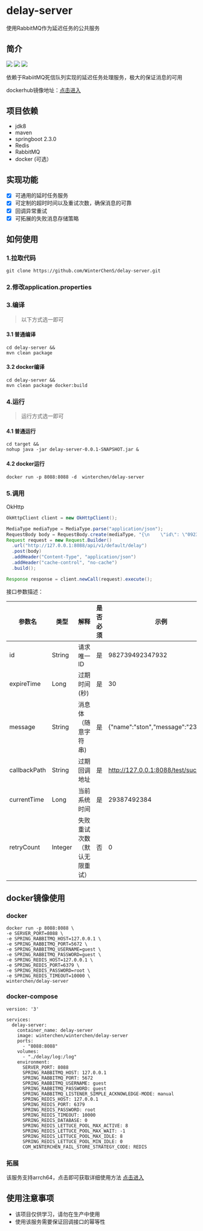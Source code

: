 # delay-server
使用RabbitMQ作为延迟任务的公共服务

## 简介

![](https://img.shields.io/badge/springboot-2.3.0-green)  ![](https://img.shields.io/badge/license-Apache%202-blue) ![](https://img.shields.io/badge/docker--image-1.0.0-orange)

依赖于RabiitMQ死信队列实现的延迟任务处理服务，极大的保证消息的可用

dockerhub镜像地址：[点击进入](https://hub.docker.com/repository/docker/winterchen/delay-server)


## 项目依赖

- jdk8
- maven
- springboot 2.3.0
- Redis
- RabbitMQ
- docker (可选）

## 实现功能

- [X] 可通用的延时任务服务
- [X] 可定制的超时时间以及重试次数，确保消息的可靠
- [X] 回调异常重试
- [X] 可拓展的失败消息存储策略

## 如何使用

### 1.拉取代码
```
git clone https://github.com/WinterChenS/delay-server.git
```

### 2.修改application.properties

### 3.编译

> 以下方式选一即可

#### 3.1 普通编译

```
cd delay-server &&
mvn clean package
```

#### 3.2 docker编译

```
cd delay-server &&
mvn clean package docker:build
```

### 4.运行

> 运行方式选一即可

#### 4.1 普通运行
```
cd target &&
nohup java -jar delay-server-0.0.1-SNAPSHOT.jar &
```

#### 4.2 docker运行

```
docker run -p 8088:8088 -d  winterchen/delay-server
```


### 5.调用

OkHttp
```java
OkHttpClient client = new OkHttpClient();

MediaType mediaType = MediaType.parse("application/json");
RequestBody body = RequestBody.create(mediaType, "{\n    \"id\": \"0923840293429384023\",\n    \"expireTime\": 3,\n    \"message\": \"hello\",\n    \"callbackPath\": \"http://127.0.0.1:8088/test/success\",\n    \"currentTime\": 29387492384,\n    \"retryCount\": 3\n}");
Request request = new Request.Builder()
  .url("http://127.0.0.1:8088/api/v1/default/delay")
  .post(body)
  .addHeader("Content-Type", "application/json")
  .addHeader("cache-control", "no-cache")
  .build();

Response response = client.newCall(request).execute();
```
接口参数描述：

参数名 | 类型| 解释 | 是否必须 | 示例
---|---|---|---|---
id | String | 请求唯一ID | 是 | 982739492347932
expireTime | Long | 过期时间(秒) | 是 | 30
message | String | 消息体（随意字符串) | 是 | {"name":"ston","message":"23424"}
callbackPath | String | 过期回调地址 | 是 | http://127.0.0.1:8088/test/success
currentTime | Long | 当前系统时间 | 是 | 29387492384
retryCount | Integer | 失败重试次数（默认无限重试）| 否 | 0


## docker镜像使用

### docker

```
docker run -p 8088:8088 \
-e SERVER_PORT=8088 \
-e SPRING_RABBITMQ_HOST=127.0.0.1 \
-e SPRING_RABBITMQ_PORT=5672 \
-e SPRING_RABBITMQ_USERNAME=guest \
-e SPRING_RABBITMQ_PASSWORD=guest \
-e SPRING_REDIS_HOST=127.0.0.1 \
-e SPRING_REDIS_PORT=6379 \
-e SPRING_REDIS_PASSWORD=root \
-e SPRING_REDIS_TIMEOUT=10000 \
winterchen/delay-server
```

### docker-compose

```
version: '3'

services:
  delay-server:
    container_name: delay-server
    image: winterchen/winterchen/delay-server
    ports:
      - "8088:8088"
    volumes:
      - "./delay/log:/log"
    environment:
      SERVER_PORT: 8088
      SPRING_RABBITMQ_HOST: 127.0.0.1
      SPRING_RABBITMQ_PORT: 5672
      SPRING_RABBITMQ_USERNAME: guest
      SPRING_RABBITMQ_PASSWORD: guest
      SPRING_RABBITMQ_LISTENER_SIMPLE_ACKNOWLEDGE-MODE: manual
      SPRING_REDIS_HOST: 127.0.0.1
      SPRING_REDIS_PORT: 6379
      SPRING_REDIS_PASSWORD: root
      SPRING_REDIS_TIMEOUT: 10000
      SPRING_REDIS_DATABASE: 0
      SPRING_REDIS_LETTUCE_POOL_MAX_ACTIVE: 8
      SPRING_REDIS_LETTUCE_POOL_MAX_WAIT: -1
      SPRING_REDIS_LETTUCE_POOL_MAX_IDLE: 8
      SPRING_REDIS_LETTUCE_POOL_MIN_IDLE: 0
      COM_WINTERCHEN_FAIL_STORE_STRATEGY_CODE: REDIS
```

### 拓展

该服务支持arrch64，点击即可获取详细使用方法
[点击进入](https://hub.docker.com/repository/docker/winterchen/delay-server-arrch64)

## 使用注意事项

- 该项目仅供学习，请勿在生产中使用
- 使用该服务需要保证回调接口的幂等性


